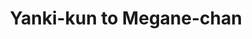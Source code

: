 --- 
title: "Yanki-kun to Megane-chan"
publishdate: "2019-5-3T16:48:46+02:00"
src: "https://365manga.net/manga/yanki-kun-to-megane-chan"
image: "https://data.365manga.net/images/thumbnails/19499-yanki-kun-to-megane-chan.jpg"
description: "The story starts with a seemingly unassuming class rep Adachi Hana who has taken an interest in the school's known delinquent, Shinagawa Daichi. Just what is her reason for following Daichi and wanting him to go on the class field trip? Included in volume 11 is the story called Fairy Megane, a crossover between Fairy Tail and Yanki-kun to Megane-chan."
---